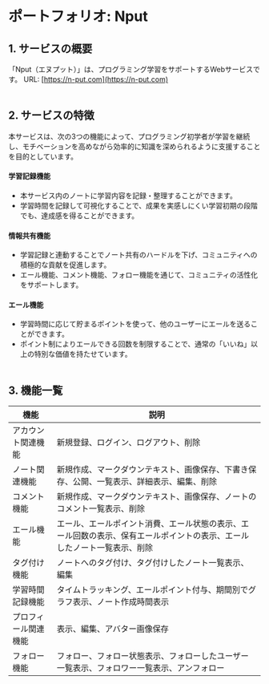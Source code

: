 # ポートフォリオ: Nput

## 1. サービスの概要
「Nput（エヌプット）」は、プログラミング学習をサポートするWebサービスです。
URL: [https://n-put.com](https://n-put.com)
<br><br>

## 2. サービスの特徴
本サービスは、次の3つの機能によって、プログラミング初学者が学習を継続し、モチベーションを高めながら効率的に知識を深められるように支援することを目的としています。

#### 学習記録機能
- 本サービス内のノートに学習内容を記録・整理することができます。
- 学習時間を記録して可視化することで、成果を実感しにくい学習初期の段階でも、達成感を得ることができます。

#### 情報共有機能
- 学習記録と連動することでノート共有のハードルを下げ、コミュニティへの積極的な貢献を促進します。
- エール機能、コメント機能、フォロー機能を通じて、コミュニティの活性化をサポートします。

#### エール機能
- 学習時間に応じて貯まるポイントを使って、他のユーザーにエールを送ることができます。
- ポイント制によりエールできる回数を制限することで、通常の「いいね」以上の特別な価値を持たせています。
<br><br>

## 3. 機能一覧
| 機能 | 説明 |
| ---- | ---- |
| アカウント関連機能 | 新規登録、ログイン、ログアウト、削除 |
| ノート関連機能 | 新規作成、マークダウンテキスト、画像保存、下書き保存、公開、一覧表示、詳細表示、編集、削除 |
| コメント機能 | 新規作成、マークダウンテキスト、画像保存、ノートのコメント一覧表示、削除 |
| エール機能 | エール、エールポイント消費、エール状態の表示、エール回数の表示、保有エールポイントの表示、エールしたノート一覧表示、削除 |
| タグ付け機能 | ノートへのタグ付け、タグ付けしたノート一覧表示、編集 |
| 学習時間記録機能 | タイムトラッキング、エールポイント付与、期間別でグラフ表示、ノート作成時間表示 |
| プロフィール関連機能 | 表示、編集、アバター画像保存 |
| フォロー機能 | フォロー、フォロー状態表示、フォローしたユーザー一覧表示、フォロワー一覧表示、アンフォロー |